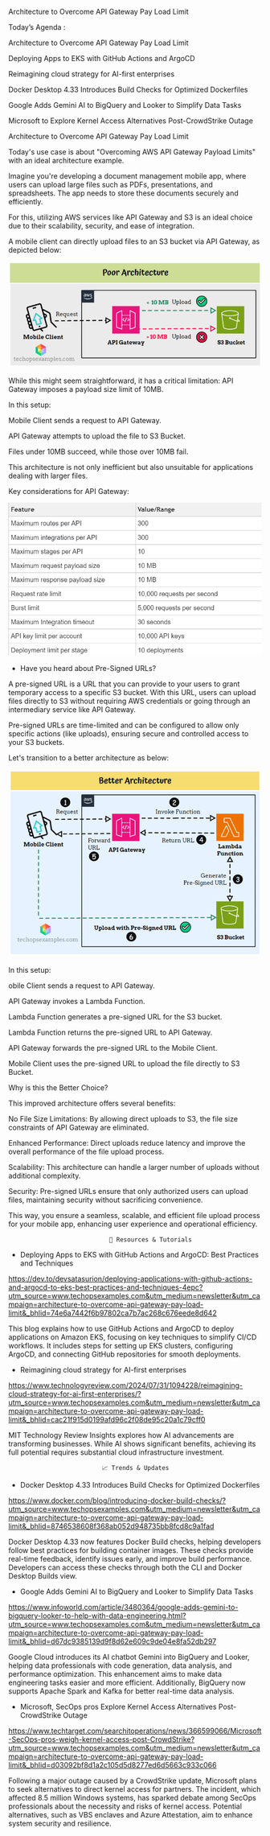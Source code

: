 Architecture to Overcome API Gateway Pay Load Limit
  
 Today’s Agenda :

  Architecture to Overcome API Gateway Pay Load Limit

  Deploying Apps to EKS with GitHub Actions and ArgoCD

  Reimagining cloud strategy for AI-first enterprises

  Docker Desktop 4.33 Introduces Build Checks for Optimized Dockerfiles

  Google Adds Gemini AI to BigQuery and Looker to Simplify Data Tasks

  Microsoft to Explore Kernel Access Alternatives Post-CrowdStrike Outage

Architecture to Overcome API Gateway Pay Load Limit

  Today's use case is about "Overcoming AWS API Gateway Payload Limits" with an ideal architecture example.

  Imagine you're developing a document management mobile app, where users can upload large files such as PDFs, presentations, and spreadsheets. The app needs to store these documents securely and efficiently.

  For this, utilizing AWS services like API Gateway and S3 is an ideal choice due to their scalability, security, and ease of integration.

  A mobile client can directly upload files to an S3 bucket via API Gateway, as depicted below:

  ![alt text](unnamed.gif)

  While this might seem straightforward, it has a critical limitation: API Gateway imposes a payload size limit of 10MB.

In this setup:

  Mobile Client sends a request to API Gateway.

  API Gateway attempts to upload the file to S3 Bucket.

  Files under 10MB succeed, while those over 10MB fail.

This architecture is not only inefficient but also unsuitable for applications dealing with larger files.
  
Key considerations for API Gateway:

![alt text](image.png)

- Have you heard about Pre-Signed URLs?

A pre-signed URL is a URL that you can provide to your users to grant temporary access to a specific S3 bucket. With this URL, users can upload files directly to S3 without requiring AWS credentials or going through an intermediary service like API Gateway.

Pre-signed URLs are time-limited and can be configured to allow only specific actions (like uploads), ensuring secure and controlled access to your S3 buckets.

Let's transition to a better architecture as below:

![alt text](<unnamed (1).gif>)

In this setup:

 obile Client sends a request to API Gateway.

 API Gateway invokes a Lambda Function.

 Lambda Function generates a pre-signed URL for the S3 bucket.

 Lambda Function returns the pre-signed URL to API Gateway.

 API Gateway forwards the pre-signed URL to the Mobile Client.

 Mobile Client uses the pre-signed URL to upload the file directly to S3 Bucket.

Why is this the Better Choice?

This improved architecture offers several benefits:

 No File Size Limitations: By allowing direct uploads to S3, the file size constraints of API Gateway are eliminated.

 Enhanced Performance: Direct uploads reduce latency and improve the overall performance of the file upload process.

 Scalability: This architecture can handle a larger number of uploads without additional complexity.

 Security: Pre-signed URLs ensure that only authorized users can upload files, maintaining security without sacrificing convenience.

This way, you ensure a seamless, scalable, and efficient file upload process for your mobile app, enhancing user experience and operational efficiency.

                                📖 Resources & Tutorials

- Deploying Apps to EKS with GitHub Actions and ArgoCD: Best Practices and Techniques

https://dev.to/devsatasurion/deploying-applications-with-github-actions-and-argocd-to-eks-best-practices-and-techniques-4epc?utm_source=www.techopsexamples.com&utm_medium=newsletter&utm_campaign=architecture-to-overcome-api-gateway-pay-load-limit&_bhlid=74e6a7442f6b97802ca7b7ac268c676eede8d642

This blog explains how to use GitHub Actions and ArgoCD to deploy applications on Amazon EKS, focusing on key techniques to simplify CI/CD workflows. It includes steps for setting up EKS clusters, configuring ArgoCD, and connecting GitHub repositories for smooth deployments.

- Reimagining cloud strategy for AI-first enterprises

https://www.technologyreview.com/2024/07/31/1094228/reimagining-cloud-strategy-for-ai-first-enterprises/?utm_source=www.techopsexamples.com&utm_medium=newsletter&utm_campaign=architecture-to-overcome-api-gateway-pay-load-limit&_bhlid=cac21f915d0199afd96c2f08de95c20a1c79cff0

MIT Technology Review Insights explores how AI advancements are transforming businesses. While AI shows significant benefits, achieving its full potential requires substantial cloud infrastructure investment.

                              📈 Trends & Updates

- Docker Desktop 4.33 Introduces Build Checks for Optimized Dockerfiles

https://www.docker.com/blog/introducing-docker-build-checks/?utm_source=www.techopsexamples.com&utm_medium=newsletter&utm_campaign=architecture-to-overcome-api-gateway-pay-load-limit&_bhlid=8746538608f368ab052d948735bb8fcd8c9a1fad

Docker Desktop 4.33 now features Docker Build checks, helping developers follow best practices for building container images. These checks provide real-time feedback, identify issues early, and improve build performance. Developers can access these checks through both the CLI and Docker Desktop Builds view.

- Google Adds Gemini AI to BigQuery and Looker to Simplify Data Tasks

https://www.infoworld.com/article/3480364/google-adds-gemini-to-bigquery-looker-to-help-with-data-engineering.html?utm_source=www.techopsexamples.com&utm_medium=newsletter&utm_campaign=architecture-to-overcome-api-gateway-pay-load-limit&_bhlid=d67dc9385139d9f8d62e609c9de04e8fa52db297

Google Cloud introduces its AI chatbot Gemini into BigQuery and Looker, helping data professionals with code generation, data analysis, and performance optimization. This enhancement aims to make data engineering tasks easier and more efficient. Additionally, BigQuery now supports Apache Spark and Kafka for better real-time data analysis.

- Microsoft, SecOps pros Explore Kernel Access Alternatives Post-CrowdStrike Outage

https://www.techtarget.com/searchitoperations/news/366599066/Microsoft-SecOps-pros-weigh-kernel-access-post-CrowdStrike?utm_source=www.techopsexamples.com&utm_medium=newsletter&utm_campaign=architecture-to-overcome-api-gateway-pay-load-limit&_bhlid=d03092bf8d1a2c105d5d8277ed6d5663c933c066

Following a major outage caused by a CrowdStrike update, Microsoft plans to seek alternatives to direct kernel access for partners. The incident, which affected 8.5 million Windows systems, has sparked debate among SecOps professionals about the necessity and risks of kernel access. Potential alternatives, such as VBS enclaves and Azure Attestation, aim to enhance system security and resilience.


